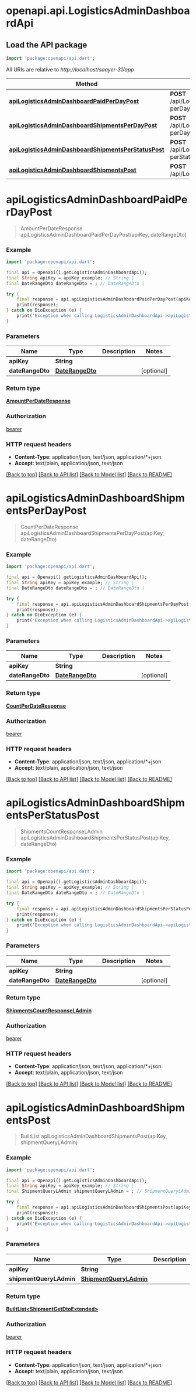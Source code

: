 # openapi.api.LogisticsAdminDashboardApi

## Load the API package
```dart
import 'package:openapi/api.dart';
```

All URIs are relative to *http://localhost/saayer-31/app*

Method | HTTP request | Description
------------- | ------------- | -------------
[**apiLogisticsAdminDashboardPaidPerDayPost**](LogisticsAdminDashboardApi.md#apilogisticsadmindashboardpaidperdaypost) | **POST** /api/LogisticsAdminDashboard/paid-perDay | 
[**apiLogisticsAdminDashboardShipmentsPerDayPost**](LogisticsAdminDashboardApi.md#apilogisticsadmindashboardshipmentsperdaypost) | **POST** /api/LogisticsAdminDashboard/shipments-perDay | 
[**apiLogisticsAdminDashboardShipmentsPerStatusPost**](LogisticsAdminDashboardApi.md#apilogisticsadmindashboardshipmentsperstatuspost) | **POST** /api/LogisticsAdminDashboard/shipments-perStatus | 
[**apiLogisticsAdminDashboardShipmentsPost**](LogisticsAdminDashboardApi.md#apilogisticsadmindashboardshipmentspost) | **POST** /api/LogisticsAdminDashboard/shipments | 


# **apiLogisticsAdminDashboardPaidPerDayPost**
> AmountPerDateResponse apiLogisticsAdminDashboardPaidPerDayPost(apiKey, dateRangeDto)



### Example
```dart
import 'package:openapi/api.dart';

final api = Openapi().getLogisticsAdminDashboardApi();
final String apiKey = apiKey_example; // String | 
final DateRangeDto dateRangeDto = ; // DateRangeDto | 

try {
    final response = api.apiLogisticsAdminDashboardPaidPerDayPost(apiKey, dateRangeDto);
    print(response);
} catch on DioException (e) {
    print('Exception when calling LogisticsAdminDashboardApi->apiLogisticsAdminDashboardPaidPerDayPost: $e\n');
}
```

### Parameters

Name | Type | Description  | Notes
------------- | ------------- | ------------- | -------------
 **apiKey** | **String**|  | 
 **dateRangeDto** | [**DateRangeDto**](DateRangeDto.md)|  | [optional] 

### Return type

[**AmountPerDateResponse**](AmountPerDateResponse.md)

### Authorization

[bearer](../README.md#bearer)

### HTTP request headers

 - **Content-Type**: application/json, text/json, application/*+json
 - **Accept**: text/plain, application/json, text/json

[[Back to top]](#) [[Back to API list]](../README.md#documentation-for-api-endpoints) [[Back to Model list]](../README.md#documentation-for-models) [[Back to README]](../README.md)

# **apiLogisticsAdminDashboardShipmentsPerDayPost**
> CountPerDateResponse apiLogisticsAdminDashboardShipmentsPerDayPost(apiKey, dateRangeDto)



### Example
```dart
import 'package:openapi/api.dart';

final api = Openapi().getLogisticsAdminDashboardApi();
final String apiKey = apiKey_example; // String | 
final DateRangeDto dateRangeDto = ; // DateRangeDto | 

try {
    final response = api.apiLogisticsAdminDashboardShipmentsPerDayPost(apiKey, dateRangeDto);
    print(response);
} catch on DioException (e) {
    print('Exception when calling LogisticsAdminDashboardApi->apiLogisticsAdminDashboardShipmentsPerDayPost: $e\n');
}
```

### Parameters

Name | Type | Description  | Notes
------------- | ------------- | ------------- | -------------
 **apiKey** | **String**|  | 
 **dateRangeDto** | [**DateRangeDto**](DateRangeDto.md)|  | [optional] 

### Return type

[**CountPerDateResponse**](CountPerDateResponse.md)

### Authorization

[bearer](../README.md#bearer)

### HTTP request headers

 - **Content-Type**: application/json, text/json, application/*+json
 - **Accept**: text/plain, application/json, text/json

[[Back to top]](#) [[Back to API list]](../README.md#documentation-for-api-endpoints) [[Back to Model list]](../README.md#documentation-for-models) [[Back to README]](../README.md)

# **apiLogisticsAdminDashboardShipmentsPerStatusPost**
> ShipmentsCountResponseLAdmin apiLogisticsAdminDashboardShipmentsPerStatusPost(apiKey, dateRangeDto)



### Example
```dart
import 'package:openapi/api.dart';

final api = Openapi().getLogisticsAdminDashboardApi();
final String apiKey = apiKey_example; // String | 
final DateRangeDto dateRangeDto = ; // DateRangeDto | 

try {
    final response = api.apiLogisticsAdminDashboardShipmentsPerStatusPost(apiKey, dateRangeDto);
    print(response);
} catch on DioException (e) {
    print('Exception when calling LogisticsAdminDashboardApi->apiLogisticsAdminDashboardShipmentsPerStatusPost: $e\n');
}
```

### Parameters

Name | Type | Description  | Notes
------------- | ------------- | ------------- | -------------
 **apiKey** | **String**|  | 
 **dateRangeDto** | [**DateRangeDto**](DateRangeDto.md)|  | [optional] 

### Return type

[**ShipmentsCountResponseLAdmin**](ShipmentsCountResponseLAdmin.md)

### Authorization

[bearer](../README.md#bearer)

### HTTP request headers

 - **Content-Type**: application/json, text/json, application/*+json
 - **Accept**: text/plain, application/json, text/json

[[Back to top]](#) [[Back to API list]](../README.md#documentation-for-api-endpoints) [[Back to Model list]](../README.md#documentation-for-models) [[Back to README]](../README.md)

# **apiLogisticsAdminDashboardShipmentsPost**
> BuiltList<ShipmentGetDtoExtended> apiLogisticsAdminDashboardShipmentsPost(apiKey, shipmentQueryLAdmin)



### Example
```dart
import 'package:openapi/api.dart';

final api = Openapi().getLogisticsAdminDashboardApi();
final String apiKey = apiKey_example; // String | 
final ShipmentQueryLAdmin shipmentQueryLAdmin = ; // ShipmentQueryLAdmin | 

try {
    final response = api.apiLogisticsAdminDashboardShipmentsPost(apiKey, shipmentQueryLAdmin);
    print(response);
} catch on DioException (e) {
    print('Exception when calling LogisticsAdminDashboardApi->apiLogisticsAdminDashboardShipmentsPost: $e\n');
}
```

### Parameters

Name | Type | Description  | Notes
------------- | ------------- | ------------- | -------------
 **apiKey** | **String**|  | 
 **shipmentQueryLAdmin** | [**ShipmentQueryLAdmin**](ShipmentQueryLAdmin.md)|  | [optional] 

### Return type

[**BuiltList&lt;ShipmentGetDtoExtended&gt;**](ShipmentGetDtoExtended.md)

### Authorization

[bearer](../README.md#bearer)

### HTTP request headers

 - **Content-Type**: application/json, text/json, application/*+json
 - **Accept**: text/plain, application/json, text/json

[[Back to top]](#) [[Back to API list]](../README.md#documentation-for-api-endpoints) [[Back to Model list]](../README.md#documentation-for-models) [[Back to README]](../README.md)

